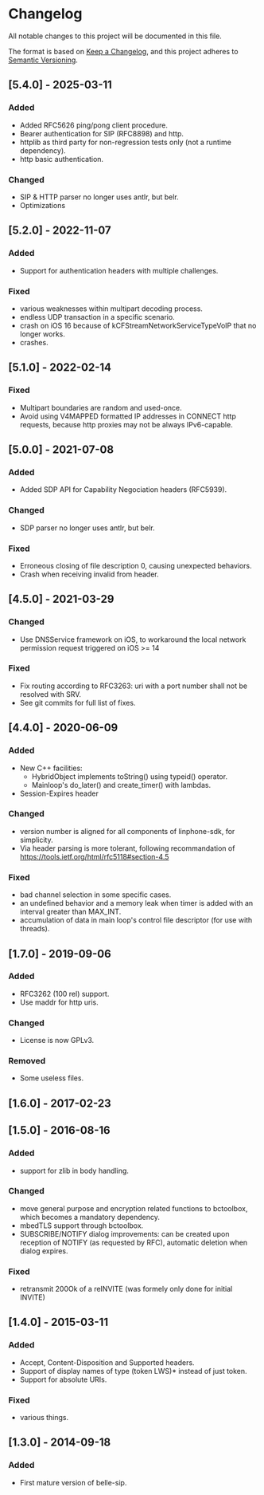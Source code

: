 # Changelog
All notable changes to this project will be documented in this file.

The format is based on [Keep a Changelog](https://keepachangelog.com/en/1.0.0/),
and this project adheres to [Semantic Versioning](https://semver.org/spec/v2.0.0.html).




## [5.4.0] - 2025-03-11

### Added
- Added RFC5626 ping/pong client procedure.
- Bearer authentication for SIP (RFC8898) and http.
- httplib as third party for non-regression tests only (not a runtime dependency).
- http basic authentication.

### Changed
- SIP & HTTP parser no longer uses antlr, but belr.
- Optimizations


## [5.2.0] - 2022-11-07

### Added
- Support for authentication headers with multiple challenges.

### Fixed
- various weaknesses within multipart decoding process.
- endless UDP transaction in a specific scenario.
- crash on iOS 16 because of kCFStreamNetworkServiceTypeVoIP that no longer works.
- crashes.


## [5.1.0] - 2022-02-14

### Fixed
- Multipart boundaries are random and used-once.
- Avoid using V4MAPPED formatted IP addresses in CONNECT http requests, because
  http proxies may not be always IPv6-capable.

## [5.0.0] - 2021-07-08

### Added
- Added SDP API for Capability Negociation headers (RFC5939).

### Changed
- SDP parser no longer uses antlr, but belr.

### Fixed
- Erroneous closing of file description 0, causing unexpected behaviors.
- Crash when receiving invalid from header.


## [4.5.0] - 2021-03-29

### Changed
- Use DNSService framework on iOS, to workaround the local network permission request triggered on iOS >= 14

### Fixed
- Fix routing according to RFC3263: uri with a port number shall not be resolved with SRV.
- See git commits for full list of fixes.


## [4.4.0] - 2020-06-09

### Added
- New C++ facilities:
  * HybridObject implements toString() using typeid() operator.
  * Mainloop's do_later() and create_timer() with lambdas.
- Session-Expires header

### Changed
- version number is aligned for all components of linphone-sdk, for simplicity.
- Via header parsing is more tolerant, following recommandation of https://tools.ietf.org/html/rfc5118#section-4.5

### Fixed
- bad channel selection in some specific cases.
- an undefined behavior and a memory leak when timer is added with an interval greater than MAX_INT.
- accumulation of data in main loop's control file descriptor (for use with threads).

## [1.7.0] - 2019-09-06

### Added
- RFC3262 (100 rel) support.
- Use maddr for http uris.

### Changed
- License is now GPLv3.

### Removed
- Some useless files.

## [1.6.0] - 2017-02-23


## [1.5.0] - 2016-08-16

### Added
- support for zlib in body handling.

### Changed
- move general purpose and encryption related functions to bctoolbox, which becomes a mandatory dependency.
- mbedTLS support through bctoolbox.
- SUBSCRIBE/NOTIFY dialog improvements: can be created upon reception of NOTIFY (as requested by RFC),
  automatic deletion when dialog expires.

### Fixed
- retransmit 200Ok of a reINVITE (was formely only done for initial INVITE)



## [1.4.0] - 2015-03-11

### Added
- Accept, Content-Disposition and Supported headers.
- Support of display names of type (token LWS)* instead of just token.
- Support for absolute URIs.

### Fixed
- various things.

## [1.3.0] - 2014-09-18

### Added
- First mature version of belle-sip.


